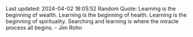 Last updated: 2024-04-02 18:05:52
Random Quote: Learning is the beginning of wealth. Learning is the beginning of health. Learning is the beginning of spirituality. Searching and learning is where the miracle process all begins. - Jim Rohn